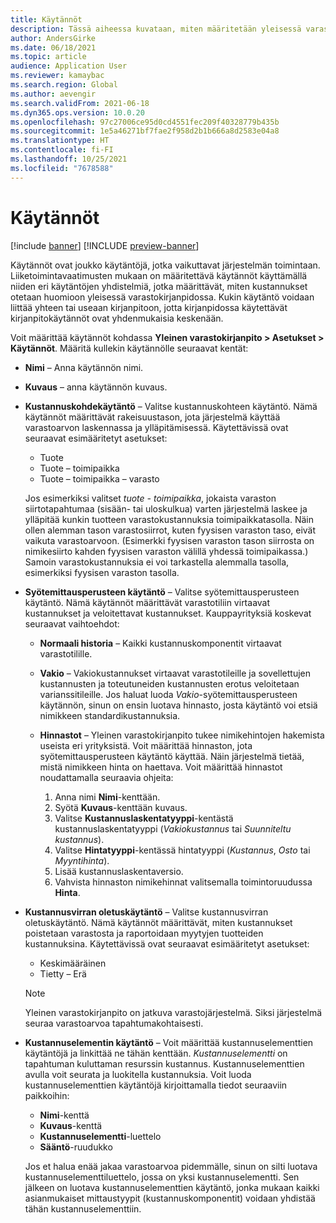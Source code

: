 ```yaml
---
title: Käytännöt
description: Tässä aiheessa kuvataan, miten määritetään yleisessä varastokirjanpidossa käytännöt kustannusten huomioon ottamiseksi.
author: AndersGirke
ms.date: 06/18/2021
ms.topic: article
audience: Application User
ms.reviewer: kamaybac
ms.search.region: Global
ms.author: aevengir
ms.search.validFrom: 2021-06-18
ms.dyn365.ops.version: 10.0.20
ms.openlocfilehash: 97c27006ce95d0cd4551fec209f40328779b435b
ms.sourcegitcommit: 1e5a46271bf7fae2f958d2b1b666a8d2583e04a8
ms.translationtype: HT
ms.contentlocale: fi-FI
ms.lasthandoff: 10/25/2021
ms.locfileid: "7678588"
---
```

# <a name="conventions"></a>Käytännöt

[!include [banner](../includes/banner.md)]
[!INCLUDE [preview-banner](../includes/preview-banner.md)] <!--KFM: Until 4/30/2022 -->

Käytännöt ovat joukko käytäntöjä, jotka vaikuttavat järjestelmän toimintaan. Liiketoimintavaatimusten mukaan on määritettävä käytännöt käyttämällä niiden eri käytäntöjen yhdistelmiä, jotka määrittävät, miten kustannukset otetaan huomioon yleisessä varastokirjanpidossa. Kukin käytäntö voidaan liittää yhteen tai useaan kirjanpitoon, jotta kirjanpidossa käytettävät kirjanpitokäytännöt ovat yhdenmukaisia keskenään.

Voit määrittää käytännöt kohdassa **Yleinen varastokirjanpito \> Asetukset \> Käytännöt**. Määritä kullekin käytännölle seuraavat kentät:

- **Nimi** – Anna käytännön nimi.
- **Kuvaus** – anna käytännön kuvaus.
- **Kustannuskohdekäytäntö** – Valitse kustannuskohteen käytäntö. Nämä käytännöt määrittävät rakeisuustason, jota järjestelmä käyttää varastoarvon laskennassa ja ylläpitämisessä. Käytettävissä ovat seuraavat esimääritetyt asetukset:

    - Tuote
    - Tuote – toimipaikka
    - Tuote – toimipaikka – varasto

    Jos esimerkiksi valitset *tuote - toimipaikka*, jokaista varaston siirtotapahtumaa (sisään- tai uloskulkua) varten järjestelmä laskee ja ylläpitää kunkin tuotteen varastokustannuksia toimipaikkatasolla. Näin ollen alemman tason varastosiirrot, kuten fyysisen varaston taso, eivät vaikuta varastoarvoon. (Esimerkki fyysisen varaston tason siirrosta on nimikesiirto kahden fyysisen varaston välillä yhdessä toimipaikassa.) Samoin varastokustannuksia ei voi tarkastella alemmalla tasolla, esimerkiksi fyysisen varaston tasolla.

- **Syötemittausperusteen käytäntö** – Valitse syötemittausperusteen käytäntö. Nämä käytännöt määrittävät varastotiliin virtaavat kustannukset ja veloitettavat kustannukset. Kauppayrityksiä koskevat seuraavat vaihtoehdot:

    - **Normaali historia** – Kaikki kustannuskomponentit virtaavat varastotilille.
    - **Vakio** – Vakiokustannukset virtaavat varastotileille ja sovellettujen kustannusten ja toteutuneiden kustannusten erotus veloitetaan varianssitileille. Jos haluat luoda *Vakio*-syötemittausperusteen käytännön, sinun on ensin luotava hinnasto, josta käytäntö voi etsiä nimikkeen standardikustannuksia.
    - **Hinnastot** – Yleinen varastokirjanpito tukee nimikehintojen hakemista useista eri yrityksistä. Voit määrittää hinnaston, jota syötemittausperusteen käytäntö käyttää. Näin järjestelmä tietää, mistä nimikkeen hinta on haettava. Voit määrittää hinnastot noudattamalla seuraavia ohjeita:

        1. Anna nimi **Nimi**-kenttään.
        1. Syötä **Kuvaus**-kenttään kuvaus.
        1. Valitse **Kustannuslaskentatyyppi**-kentästä kustannuslaskentatyyppi (*Vakiokustannus* tai *Suunniteltu kustannus*).
        1. Valitse **Hintatyyppi**-kentässä hintatyyppi (*Kustannus*, *Osto* tai *Myyntihinta*).
        1. Lisää kustannuslaskentaversio.
        1. Vahvista hinnaston nimikehinnat valitsemalla toimintoruudussa **Hinta**.

- **Kustannusvirran oletuskäytäntö** – Valitse kustannusvirran oletuskäytäntö. Nämä käytännöt määrittävät, miten kustannukset poistetaan varastosta ja raportoidaan myytyjen tuotteiden kustannuksina. Käytettävissä ovat seuraavat esimääritetyt asetukset:

    - Keskimääräinen
    - Tietty – Erä

    > [!NOTE]
    > Yleinen varastokirjanpito on jatkuva varastojärjestelmä. Siksi järjestelmä seuraa varastoarvoa tapahtumakohtaisesti.

- **Kustannuselementin käytäntö** – Voit määrittää kustannuselementtien käytäntöjä ja linkittää ne tähän kenttään. *Kustannuselementti* on tapahtuman kuluttaman resurssin kustannus. Kustannuselementtien avulla voit seurata ja luokitella kustannuksia. Voit luoda kustannuselementtien käytäntöjä kirjoittamalla tiedot seuraaviin paikkoihin:

    - **Nimi**-kenttä
    - **Kuvaus**-kenttä
    - **Kustannuselementti**-luettelo
    - **Sääntö**-ruudukko

    Jos et halua enää jakaa varastoarvoa pidemmälle, sinun on silti luotava kustannuselementtiluettelo, jossa on yksi kustannuselementti. Sen jälkeen on luotava kustannuselementtien käytäntö, jonka mukaan kaikki asianmukaiset mittaustyypit (kustannuskomponentit) voidaan yhdistää tähän kustannuselementtiin.
